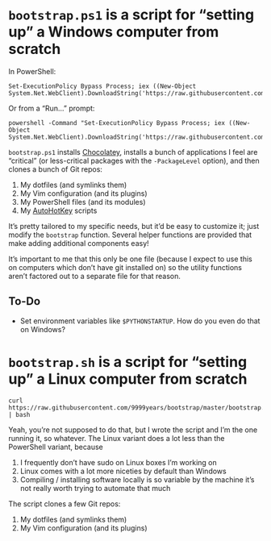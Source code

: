 # `bootstrap.ps1` is a script for “setting up” a Windows computer from scratch

In PowerShell:

    Set-ExecutionPolicy Bypass Process; iex ((New-Object System.Net.WebClient).DownloadString('https://raw.githubusercontent.com/9999years/bootstrap/master/bootstrap.ps1'))

Or from a “Run…” prompt:

    powershell -Command "Set-ExecutionPolicy Bypass Process; iex ((New-Object System.Net.WebClient).DownloadString('https://raw.githubusercontent.com/9999years/bootstrap/master/bootstrap.ps1'))"

`bootstrap.ps1` installs [Chocolatey], installs a bunch of applications I feel
are “critical” (or less-critical packages with the `-PackageLevel` option), and
then clones a bunch of Git repos:

1. My dotfiles (and symlinks them)
2. My Vim configuration (and its plugins)
3. My PowerShell files (and its modules)
4. My [AutoHotKey] scripts

It’s pretty tailored to my specific needs, but it’d be easy to customize it;
just modify the `bootstrap` function. Several helper functions are provided
that make adding additional components easy!

It’s important to me that this only be one file (because I expect to use this
on computers which don’t have git installed on) so the utility functions aren’t
factored out to a separate file for that reason.

## To-Do

* Set environment variables like `$PYTHONSTARTUP`. How do you even do that on
  Windows?

# `bootstrap.sh` is a script for “setting up” a Linux computer from scratch

    curl https://raw.githubusercontent.com/9999years/bootstrap/master/bootstrap.sh | bash

Yeah, you’re not supposed to do that, but I wrote the script and I’m the one
running it, so whatever. The Linux variant does a lot less than the PowerShell
variant, because

1. I frequently don’t have sudo on Linux boxes I’m working on
2. Linux comes with a lot more niceties by default than Windows
3. Compiling / installing software locally is so variable by the machine it’s
   not really worth trying to automate that much

The script clones a few Git repos:

1. My dotfiles (and symlinks them)
2. My Vim configuration (and its plugins)

[AutoHotKey]: https://autohotkey.com/
[Chocolatey]: https://chocolatey.org/
